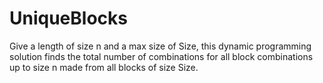 # UniqueBlocks
Give a length of size n and a max size of Size, this dynamic programming solution finds the total number of combinations for all block combinations up to size n made from all blocks of size Size.

